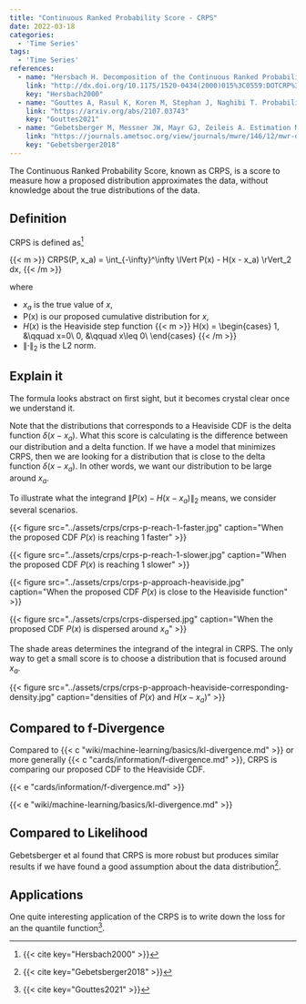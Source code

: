 ```yaml
---
title: "Continuous Ranked Probability Score - CRPS"
date: 2022-03-18
categories:
  - 'Time Series'
tags:
  - 'Time Series'
references:
  - name: "Hersbach H. Decomposition of the Continuous Ranked Probability Score for Ensemble Prediction Systems. Weather Forecast. 2000;15: 559–570. doi:10.1175/1520-0434(2000)015<0559:DOTCRP>2.0.CO;2"
    link: "http://dx.doi.org/10.1175/1520-0434(2000)015%3C0559:DOTCRP%3E2.0.CO;2"
    key: "Hersbach2000"
  - name: "Gouttes A, Rasul K, Koren M, Stephan J, Naghibi T. Probabilistic Time Series Forecasting with Implicit Quantile Networks. arXiv [cs.LG]. 2021. doi:10.1109/icdmw.2017.19"
    link: "https://arxiv.org/abs/2107.03743"
    key: "Gouttes2021"
  - name: "Gebetsberger M, Messner JW, Mayr GJ, Zeileis A. Estimation Methods for Nonhomogeneous Regression Models: Minimum Continuous Ranked Probability Score versus Maximum Likelihood. Mon Weather Rev. 2018;146: 4323–4338. doi:10.1175/MWR-D-17-0364.1"
    link: "https://journals.ametsoc.org/view/journals/mwre/146/12/mwr-d-17-0364.1.xml"
    key: "Gebetsberger2018"
---
```



The Continuous Ranked Probability Score, known as CRPS, is a score to measure how a proposed distribution approximates the data, without knowledge about the true distributions of the data.


## Definition

CRPS is defined as[^Hersbach2000]

{{< m >}}
CRPS(P, x_a) = \int_{-\infty}^\infty  \lVert P(x) - H(x - x_a) \rVert_2 dx,
{{< /m >}}

where

- $x_a$ is the true value of $x$,
- P(x) is our proposed cumulative distribution for $x$,
- $H(x)$ is the Heaviside step function
  {{< m >}}
  H(x) = \begin{cases}
  1, &\qquad x=0\\
  0, &\qquad x\leq 0\\
  \end{cases}
  {{< /m >}}
- $\lVert \cdot \rVert_2$ is the L2 norm.


## Explain it


The formula looks abstract on first sight, but it becomes crystal clear once we understand it.


Note that the distributions that corresponds to a Heaviside CDF is the delta function $\delta(x-x_a)$. What this score is calculating is the difference between our distribution and a delta function. If we have a model that minimizes CRPS, then we are looking for a distribution that is close to the delta function $\delta(x-x_a)$. In other words, we want our distribution to be large around $x_a$.

To illustrate what the integrand $\lVert P(x) - H(x - x_a) \rVert_2$ means, we consider several scenarios.

{{< figure src="../assets/crps/crps-p-reach-1-faster.jpg" caption="When the proposed CDF $P(x)$ is reaching 1 faster" >}}

{{< figure src="../assets/crps/crps-p-reach-1-slower.jpg" caption="When the proposed CDF $P(x)$ is reaching 1 slower" >}}

{{< figure src="../assets/crps/crps-p-approach-heaviside.jpg" caption="When the proposed CDF $P(x)$ is close to the Heaviside function" >}}

{{< figure src="../assets/crps/crps-dispersed.jpg" caption="When the proposed CDF $P(x)$ is dispersed around $x_a$" >}}

The shade areas determines the integrand of the integral in CRPS. The only way to get a small score is to choose a distribution that is focused around $x_a$.

{{< figure src="../assets/crps/crps-p-approach-heaviside-corresponding-density.jpg" caption="densities of $P(x)$ and $H(x-x_a)$" >}}






## Compared to f-Divergence


Compared to {{< c "wiki/machine-learning/basics/kl-divergence.md" >}} or more generally {{< c "cards/information/f-divergence.md" >}}, CRPS is comparing our proposed CDF to the Heaviside CDF.


{{< e "cards/information/f-divergence.md" >}}

{{< e "wiki/machine-learning/basics/kl-divergence.md" >}}

## Compared to Likelihood

Gebetsberger et al found that CRPS is more robust but produces similar results if we have found a good assumption about the data distribution[^Gebetsberger2018].


## Applications


One quite interesting application of the CRPS is to write down the loss for an the quantile function[^Gouttes2021].




[^Hersbach2000]: {{< cite key="Hersbach2000" >}}
[^Gouttes2021]: {{< cite key="Gouttes2021" >}}
[^Gebetsberger2018]: {{< cite key="Gebetsberger2018" >}}
